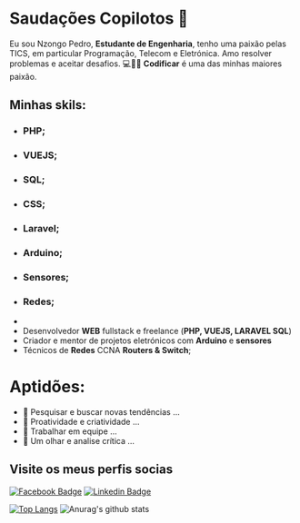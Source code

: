# Saudações Copilotos 👋

Eu sou Nzongo Pedro, **Estudante de Engenharia**, tenho uma paixão pelas TICS, em particular Programação, Telecom e Eletrónica. Amo resolver problemas e aceitar desafios.
💻🐱‍👤 **Codificar** é uma das minhas maiores paixão.
## Minhas skils:
- ### PHP;
- ### VUEJS;
- ### SQL;
- ### CSS;
- ### Laravel;
- ### Arduino;
- ### Sensores;
- ### Redes;
- 
- Desenvolvedor **WEB** fullstack e freelance (**PHP, VUEJS, LARAVEL SQL**)
- Criador e mentor de projetos eletrónicos com **Arduino** e **sensores**
- Técnicos de **Redes** CCNA **Routers & Switch**;

# Aptidões:

- 🔭 Pesquisar e buscar novas tendências ...
- 🌱 Proatividade e criatividade ...
- 👯 Trabalhar em equipe ...
- 🤔 Um olhar e analise crítica ...

## Visite os meus perfis socias

[![Facebook Badge](https://img.shields.io/badge/-Facebook-blue?style=flat-square&logo=Facebook&logoColor=white&link=https:/web.facebook.com/muto.yakevela.3/)](https://web.facebook.com/muto.yakevela.3/) 
[![Linkedin Badge](https://img.shields.io/badge/-LinkedIn-blue?style=flat-square&logo=Linkedin&logoColor=white&link=https://www.linkedin.com/in/nzongo-francisco-pedro-5961161a2/)](https://www.linkedin.com/in/nzongo-francisco-pedro-5961161a2/)

[![Top Langs](https://github-readme-stats.vercel.app/api/top-langs/?username=NzongoPedro)](https://github.com/NzongoPedro/github-readme-stats)
![Anurag's github stats]( https://github-readme-stats.vercel.app/api?username=NzongoPedro)

